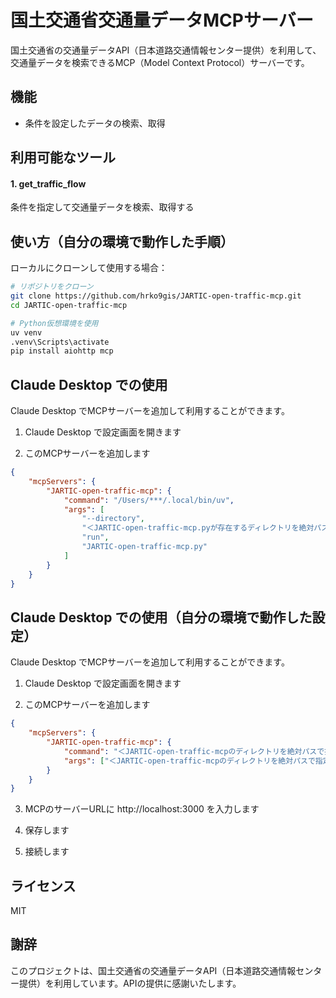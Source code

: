 # 国土交通省交通量データMCPサーバー

国土交通省の交通量データAPI（日本道路交通情報センター提供）を利用して、交通量データを検索できるMCP（Model Context Protocol）サーバーです。

## 機能

- 条件を設定したデータの検索、取得

## 利用可能なツール
#### 1. get_traffic_flow

条件を指定して交通量データを検索、取得する

## 使い方（自分の環境で動作した手順）

ローカルにクローンして使用する場合：

```bash
# リポジトリをクローン
git clone https://github.com/hrko9gis/JARTIC-open-traffic-mcp.git
cd JARTIC-open-traffic-mcp

# Python仮想環境を使用
uv venv
.venv\Scripts\activate
pip install aiohttp mcp
```

## Claude Desktop での使用

Claude Desktop でMCPサーバーを追加して利用することができます。

1. Claude Desktop で設定画面を開きます

2. このMCPサーバーを追加します
```json
{
    "mcpServers": {
        "JARTIC-open-traffic-mcp": {
            "command": "/Users/***/.local/bin/uv",
            "args": [
                "--directory",
                "＜JARTIC-open-traffic-mcp.pyが存在するディレクトリを絶対パスで指定＞"
                "run",
                "JARTIC-open-traffic-mcp.py"
            ]
        }
    }
}
```

## Claude Desktop での使用（自分の環境で動作した設定）
Claude Desktop でMCPサーバーを追加して利用することができます。

1. Claude Desktop で設定画面を開きます

2. このMCPサーバーを追加します
```json
{
    "mcpServers": {
        "JARTIC-open-traffic-mcp": {
            "command": "＜JARTIC-open-traffic-mcpのディレクトリを絶対パスで指定＞\\venv\\Scripts\\python.exe",
            "args": ["＜JARTIC-open-traffic-mcpのディレクトリを絶対パスで指定＞\\JARTIC-open-traffic-mcp.py"]
        }
    }
}
```

3. MCPのサーバーURLに http://localhost:3000 を入力します

4. 保存します

5. 接続します

## ライセンス

MIT

## 謝辞

このプロジェクトは、国土交通省の交通量データAPI（日本道路交通情報センター提供）を利用しています。APIの提供に感謝いたします。
